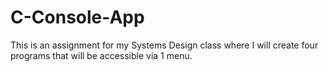 # C-Console-App
This is an assignment for my Systems Design class where I will create four programs that will be accessible via 1 menu.

